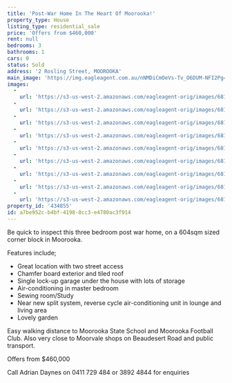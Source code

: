 ```yaml
---
title: 'Post-War Home In The Heart Of Moorooka!'
property_type: House
listing_type: residential_sale
price: 'Offers from $460,000'
rent: null
bedrooms: 3
bathrooms: 1
cars: 0
status: Sold
address: '2 Rosling Street, MOOROOKA'
main_image: 'https://img.eagleagent.com.au/nNMDiCmOeVs-Tv_O6DUM-NFI2Pg=/1280x854/smart/https://s3-us-west-2.amazonaws.com/eagleagent-orig/images/6818363/104372000-image-M.jpg'
images:
  -
    url: 'https://s3-us-west-2.amazonaws.com/eagleagent-orig/images/6818371/104372000-image-H.jpg'
  -
    url: 'https://s3-us-west-2.amazonaws.com/eagleagent-orig/images/6818370/104372000-image-G.jpg'
  -
    url: 'https://s3-us-west-2.amazonaws.com/eagleagent-orig/images/6818369/104372000-image-F.jpg'
  -
    url: 'https://s3-us-west-2.amazonaws.com/eagleagent-orig/images/6818368/104372000-image-E.jpg'
  -
    url: 'https://s3-us-west-2.amazonaws.com/eagleagent-orig/images/6818367/104372000-image-D.jpg'
  -
    url: 'https://s3-us-west-2.amazonaws.com/eagleagent-orig/images/6818366/104372000-image-C.jpg'
  -
    url: 'https://s3-us-west-2.amazonaws.com/eagleagent-orig/images/6818365/104372000-image-B.jpg'
  -
    url: 'https://s3-us-west-2.amazonaws.com/eagleagent-orig/images/6818364/104372000-image-A.jpg'
  -
    url: 'https://s3-us-west-2.amazonaws.com/eagleagent-orig/images/6818363/104372000-image-M.jpg'
property_id: '434855'
id: a7be952c-b4bf-4198-8cc3-e4780ac3f914
---
```

Be quick to inspect this three bedroom post war home, on a 604sqm sized corner block in Moorooka.

Features include;

  -  Great location with two street access
  -  Chamfer board exterior and tiled roof
  -  Single lock-up garage under the house with lots of storage
  -  Air-conditioning in master bedroom
  -  Sewing room/Study
  -  Near new split system, reverse cycle air-conditioning unit in lounge and living area
  -  Lovely garden

Easy walking distance to Moorooka State School and Moorooka Football Club.
Also very close to Moorvale shops on Beaudesert Road and public transport.

Offers from $460,000

Call Adrian Daynes on 0411 729 484 or 3892 4844 for enquiries